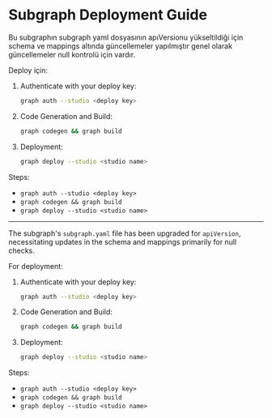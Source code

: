 # Subgraph Deployment Guide

Bu subgraphın subgraph yaml dosyasının apıVersionu yükseltildiği için schema ve mappings altında güncellemeler yapılmıştır genel olarak güncellemeler null kontrolü için vardır.

Deploy için:

1. Authenticate with your deploy key:
    ```bash
    graph auth --studio <deploy key>
    ```

2. Code Generation and Build:
    ```bash
    graph codegen && graph build
    ```

3. Deployment:
    ```bash
    graph deploy --studio <studio name>
    ```

Steps:
- `graph auth --studio <deploy key>`
- `graph codegen && graph build`
- `graph deploy --studio <studio name>`





----------------------------------------------


The subgraph's `subgraph.yaml` file has been upgraded for `apiVersion`, necessitating updates in the schema and mappings primarily for null checks.

For deployment:

1. Authenticate with your deploy key:
    ```bash
    graph auth --studio <deploy key>
    ```

2. Code Generation and Build:
    ```bash
    graph codegen && graph build
    ```

3. Deployment:
    ```bash
    graph deploy --studio <studio name>
    ```

Steps:
- `graph auth --studio <deploy key>`
- `graph codegen && graph build`
- `graph deploy --studio <studio name>`
